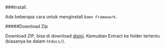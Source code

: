 ###Install.

Ada beberapa cara untuk menginstall `Damn Framework`.

#####Download Zip

Download ZIP, bisa di download [disini](https://github.com/damaera/damn/archive/master.zip"). Kemudian Extract ke folder tertentu (biasanya ke dalam `htdocs/`).



